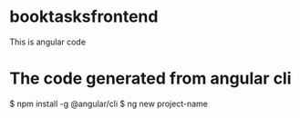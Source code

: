 # booktasksfrontend
This is angular code 

# The code generated from angular cli
$ npm install -g @angular/cli
$ ng new project-name


